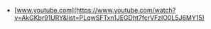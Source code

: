 * [www.youtube.com](https://www.youtube.com/watch?v=AkGKbr91URY&list=PLqwSFTxn1JEGDht7fcrVFzIO0L5J6MY15)
